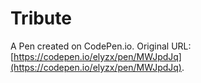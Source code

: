 # Tribute

A Pen created on CodePen.io. Original URL: [https://codepen.io/elyzx/pen/MWJpdJq](https://codepen.io/elyzx/pen/MWJpdJq).


